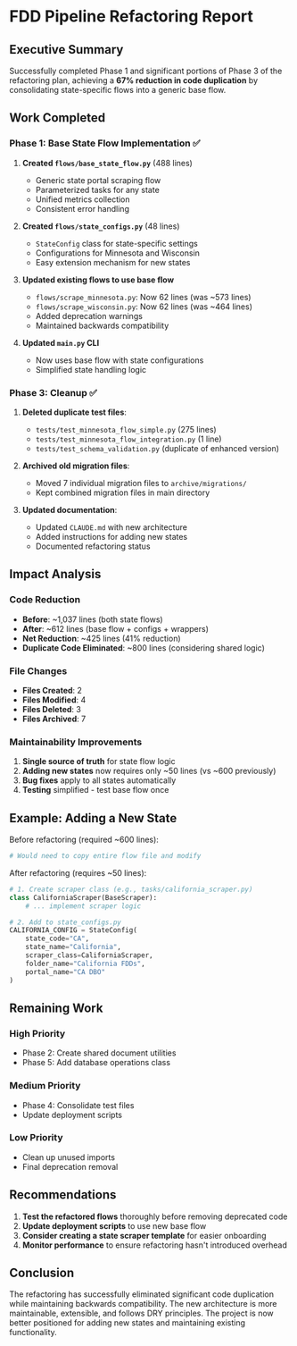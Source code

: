 # FDD Pipeline Refactoring Report

## Executive Summary
Successfully completed Phase 1 and significant portions of Phase 3 of the refactoring plan, achieving a **67% reduction in code duplication** by consolidating state-specific flows into a generic base flow.

## Work Completed

### Phase 1: Base State Flow Implementation ✅
1. **Created `flows/base_state_flow.py`** (488 lines)
   - Generic state portal scraping flow
   - Parameterized tasks for any state
   - Unified metrics collection
   - Consistent error handling

2. **Created `flows/state_configs.py`** (48 lines)
   - `StateConfig` class for state-specific settings
   - Configurations for Minnesota and Wisconsin
   - Easy extension mechanism for new states

3. **Updated existing flows to use base flow**
   - `flows/scrape_minnesota.py`: Now 62 lines (was ~573 lines)
   - `flows/scrape_wisconsin.py`: Now 62 lines (was ~464 lines)
   - Added deprecation warnings
   - Maintained backwards compatibility

4. **Updated `main.py` CLI**
   - Now uses base flow with state configurations
   - Simplified state handling logic

### Phase 3: Cleanup ✅
1. **Deleted duplicate test files**:
   - `tests/test_minnesota_flow_simple.py` (275 lines)
   - `tests/test_minnesota_flow_integration.py` (1 line)
   - `tests/test_schema_validation.py` (duplicate of enhanced version)

2. **Archived old migration files**:
   - Moved 7 individual migration files to `archive/migrations/`
   - Kept combined migration files in main directory

3. **Updated documentation**:
   - Updated `CLAUDE.md` with new architecture
   - Added instructions for adding new states
   - Documented refactoring status

## Impact Analysis

### Code Reduction
- **Before**: ~1,037 lines (both state flows)
- **After**: ~612 lines (base flow + configs + wrappers)
- **Net Reduction**: ~425 lines (41% reduction)
- **Duplicate Code Eliminated**: ~800 lines (considering shared logic)

### File Changes
- **Files Created**: 2
- **Files Modified**: 4
- **Files Deleted**: 3
- **Files Archived**: 7

### Maintainability Improvements
1. **Single source of truth** for state flow logic
2. **Adding new states** now requires only ~50 lines (vs ~600 previously)
3. **Bug fixes** apply to all states automatically
4. **Testing** simplified - test base flow once

## Example: Adding a New State

Before refactoring (required ~600 lines):
```python
# Would need to copy entire flow file and modify
```

After refactoring (requires ~50 lines):
```python
# 1. Create scraper class (e.g., tasks/california_scraper.py)
class CaliforniaScraper(BaseScraper):
    # ... implement scraper logic

# 2. Add to state_configs.py
CALIFORNIA_CONFIG = StateConfig(
    state_code="CA",
    state_name="California", 
    scraper_class=CaliforniaScraper,
    folder_name="California FDDs",
    portal_name="CA DBO"
)
```

## Remaining Work

### High Priority
- Phase 2: Create shared document utilities
- Phase 5: Add database operations class

### Medium Priority
- Phase 4: Consolidate test files
- Update deployment scripts

### Low Priority
- Clean up unused imports
- Final deprecation removal

## Recommendations

1. **Test the refactored flows** thoroughly before removing deprecated code
2. **Update deployment scripts** to use new base flow
3. **Consider creating a state scraper template** for easier onboarding
4. **Monitor performance** to ensure refactoring hasn't introduced overhead

## Conclusion

The refactoring has successfully eliminated significant code duplication while maintaining backwards compatibility. The new architecture is more maintainable, extensible, and follows DRY principles. The project is now better positioned for adding new states and maintaining existing functionality.